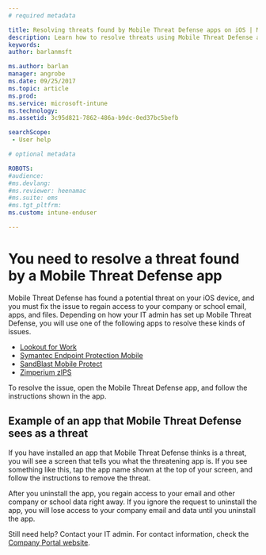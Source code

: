 ```yaml
---
# required metadata

title: Resolving threats found by Mobile Threat Defense apps on iOS | Microsoft Docs
description: Learn how to resolve threats using Mobile Threat Defense apps for iOS.
keywords:
author: barlanmsft
ms.author: barlan
manager: angrobe
ms.date: 09/25/2017
ms.topic: article
ms.prod:
ms.service: microsoft-intune
ms.technology:
ms.assetid: 3c95d821-7862-486a-b9dc-0ed37bc5befb
searchScope: - User help

# optional metadata

ROBOTS:  
#audience:
#ms.devlang:
#ms.reviewer: heenamac
#ms.suite: ems
#ms.tgt_pltfrm:
ms.custom: intune-enduser

---
```


# You need to resolve a threat found by a Mobile Threat Defense app

Mobile Threat Defense has found a potential threat on your iOS device, and you must fix the issue to regain access to your company or school email, apps, and files. Depending on how your IT admin has set up Mobile Threat Defense, you will use one of the following apps to resolve these kinds of issues.

* [Lookout for Work](you-need-to-resolve-a-threat-found-by-lookout-for-work-ios.md)
* [Symantec Endpoint Protection Mobile](you-need-to-resolve-a-threat-found-by-skycure-ios.md)
* [SandBlast Mobile Protect](you-need-to-resolve-a-threat-found-by-checkpoint-ios.md)
* [Zimperium zIPS](you-need-to-resolve-a-threat-found-by-zips-ios.md)

To resolve the issue, open the Mobile Threat Defense app, and follow the instructions shown in the app.

## Example of an app that Mobile Threat Defense sees as a threat

If you have installed an app that Mobile Threat Defense thinks is a threat, you will see a screen that tells you what the threatening app is. If you see something like this, tap the app name shown at the top of your screen, and follow the instructions to remove the threat.

After you uninstall the app, you regain access to your email and other company or school data right away. If you ignore the request to uninstall the app, you will lose access to your company email and data until you uninstall the app.

Still need help? Contact your IT admin. For contact information, check the [Company Portal website](http://portal.manage.microsoft.com).
